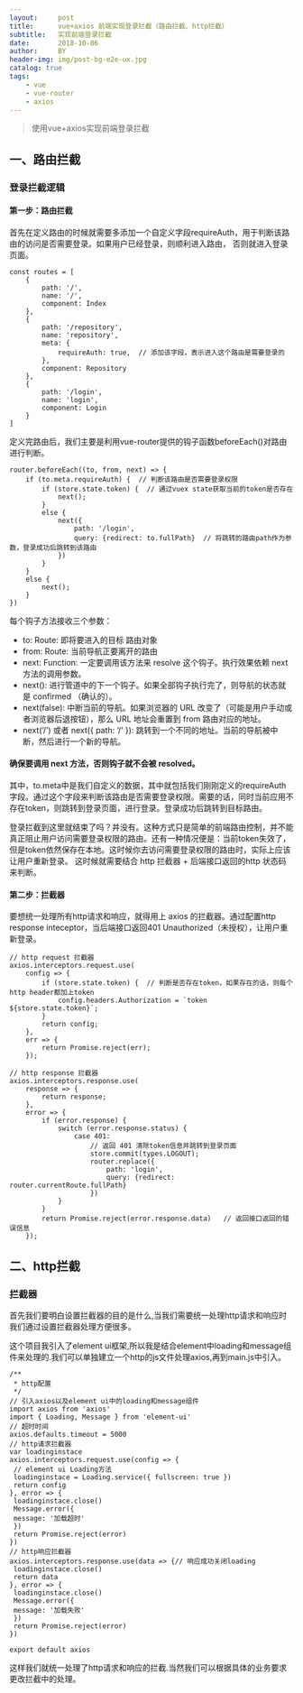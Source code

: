 ```yaml
---
layout:     post
title:      vue+axios 前端实现登录拦截（路由拦截、http拦截）
subtitle:   实现前端登录拦截
date:       2018-10-06
author:     BY
header-img: img/post-bg-e2e-ux.jpg
catalog: true
tags:
    - vue
    - vue-router
    - axios
---
```


> 使用vue+axios实现前端登录拦截

## 一、路由拦截
### 登录拦截逻辑
#### 第一步：路由拦截

首先在定义路由的时候就需要多添加一个自定义字段requireAuth，用于判断该路由的访问是否需要登录。如果用户已经登录，则顺利进入路由，
否则就进入登录页面。
```
const routes = [
    {
        path: '/',
        name: '/',
        component: Index
    },
    {
        path: '/repository',
        name: 'repository',
        meta: {
            requireAuth: true,  // 添加该字段，表示进入这个路由是需要登录的
        },
        component: Repository
    },
    {
        path: '/login',
        name: 'login',
        component: Login
    }
]
```
定义完路由后，我们主要是利用vue-router提供的钩子函数beforeEach()对路由进行判断。
```
router.beforeEach((to, from, next) => {
    if (to.meta.requireAuth) {  // 判断该路由是否需要登录权限
        if (store.state.token) {  // 通过vuex state获取当前的token是否存在
            next();
        }
        else {
            next({
                path: '/login',
                query: {redirect: to.fullPath}  // 将跳转的路由path作为参数，登录成功后跳转到该路由
            })
        }
    }
    else {
        next();
    }
})
```

每个钩子方法接收三个参数：
* to: Route: 即将要进入的目标 路由对象
* from: Route: 当前导航正要离开的路由
* next: Function: 一定要调用该方法来 resolve 这个钩子。执行效果依赖 next 方法的调用参数。
* next(): 进行管道中的下一个钩子。如果全部钩子执行完了，则导航的状态就是 confirmed （确认的）。
* next(false): 中断当前的导航。如果浏览器的 URL 改变了（可能是用户手动或者浏览器后退按钮），那么 URL 地址会重置到 from 路由对应的地址。
* next(‘/’) 或者 next({ path: ‘/’ }): 跳转到一个不同的地址。当前的导航被中断，然后进行一个新的导航。

#### 确保要调用 next 方法，否则钩子就不会被 resolved。

其中，to.meta中是我们自定义的数据，其中就包括我们刚刚定义的requireAuth字段。通过这个字段来判断该路由是否需要登录权限。需要的话，同时当前应用不存在token，则跳转到登录页面，进行登录。登录成功后跳转到目标路由。

登录拦截到这里就结束了吗？并没有。这种方式只是简单的前端路由控制，并不能真正阻止用户访问需要登录权限的路由。还有一种情况便是：当前token失效了，但是token依然保存在本地。这时候你去访问需要登录权限的路由时，实际上应该让用户重新登录。
这时候就需要结合 http 拦截器 + 后端接口返回的http 状态码来判断。

#### 第二步：拦截器

要想统一处理所有http请求和响应，就得用上 axios 的拦截器。通过配置http response inteceptor，当后端接口返回401 Unauthorized（未授权），让用户重新登录。
```
// http request 拦截器
axios.interceptors.request.use(
    config => {
        if (store.state.token) {  // 判断是否存在token，如果存在的话，则每个http header都加上token
            config.headers.Authorization = `token ${store.state.token}`;
        }
        return config;
    },
    err => {
        return Promise.reject(err);
    });

// http response 拦截器
axios.interceptors.response.use(
    response => {
        return response;
    },
    error => {
        if (error.response) {
            switch (error.response.status) {
                case 401:
                    // 返回 401 清除token信息并跳转到登录页面
                    store.commit(types.LOGOUT);
                    router.replace({
                        path: 'login',
                        query: {redirect: router.currentRoute.fullPath}
                    })
            }
        }
        return Promise.reject(error.response.data)   // 返回接口返回的错误信息
    });
```
## 二、http拦截
### 拦截器

首先我们要明白设置拦截器的目的是什么,当我们需要统一处理http请求和响应时我们通过设置拦截器处理方便很多。

这个项目我引入了element ui框架,所以我是结合element中loading和message组件来处理的.我们可以单独建立一个http的js文件处理axios,再到main.js中引入。
```
/**
 * http配置
 */
// 引入axios以及element ui中的loading和message组件
import axios from 'axios'
import { Loading, Message } from 'element-ui'
// 超时时间
axios.defaults.timeout = 5000
// http请求拦截器
var loadinginstace
axios.interceptors.request.use(config => {
 // element ui Loading方法
 loadinginstace = Loading.service({ fullscreen: true })
 return config
}, error => {
 loadinginstace.close()
 Message.error({
 message: '加载超时'
 })
 return Promise.reject(error)
})
// http响应拦截器
axios.interceptors.response.use(data => {// 响应成功关闭loading
 loadinginstace.close()
 return data
}, error => {
 loadinginstace.close()
 Message.error({
 message: '加载失败'
 })
 return Promise.reject(error)
})

export default axios
```
这样我们就统一处理了http请求和响应的拦截.当然我们可以根据具体的业务要求更改拦截中的处理。
